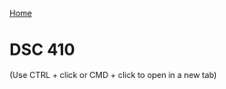 [Home](https://llmechling.github.io/lara_mechling.github.io/)

# DSC 410

(Use CTRL + click or CMD + click to open in a new tab)


